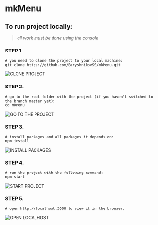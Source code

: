 # mkMenu

## To run project locally:

>*all work must be done using the console*

### STEP 1. 

```shell
# you need to clone the project to your local machine:
git clone https://github.com/BaryshnikovSS/mkMenu.git 
```
![CLONE PROJECT](https://picua.org/images/2020/09/01/46c4248ab506b154e6e8ee979852a695.png "print_screen")

### STEP 2. 

```shell
# go to the root folder with the project (if you haven't switched to the branch master yet):
cd mkMenu 
```
![GO TO THE PROJECT](https://picua.org/images/2020/09/01/f0b031a113635a286a43cb1a0cc1fa86.png "print_screen")

### STEP 3. 

```shell
# install packages and all packages it depends on:
npm install 
```
![INSTALL PACKAGES](https://picua.org/images/2020/09/01/715a606538ffe09ab43c678590224818.png "print_screen")

### STEP 4. 

```shell
# run the project with the following command:
npm start 
```
![START PROJECT](https://picua.org/images/2020/09/01/f9e0b52c37b3efc7424c6988e1466d20.png "print_screen")

### STEP 5. 

```shell
# open http://localhost:3000 to view it in the browser:
```
![OPEN LOCALHOST](https://picua.org/images/2020/09/01/853b946a00de117305a71fc8176d390e.png "print_screen")